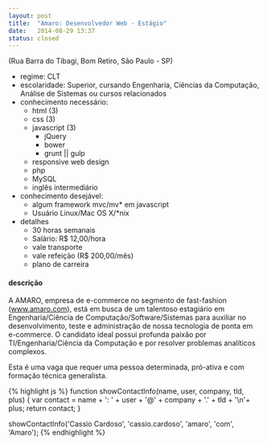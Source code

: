 ```yaml
---
layout: post
title:  "Amaro: Desenvolvedor Web - Estágio"
date:   2014-08-29 13:37
status: closed
---
```


(Rua Barra do Tibagi, Bom Retiro, São Paulo - SP)

* regime: CLT
* escolaridade: Superior, cursando Engenharia, Ciências da Computação, Análise de Sistemas ou cursos relacionados
* conhecimento necessário:
  * html (3)
  * css (3)
  * javascript (3)
    * jQuery
    * bower
    * grunt || gulp
  * responsive web design
  * php
  * MySQL
  * inglês intermediário
* conhecimento desejável:
  * algum framework mvc/mv* em javascript
  * Usuário Linux/Mac OS X/*nix
* detalhes
  * 30 horas semanais
  * Salário: R$ 12,00/hora
  * vale transporte
  * vale refeição (R$ 200,00/mês)
  * plano de carreira

#### descrição

A AMARO, empresa de e-commerce no segmento de fast-fashion (www.amaro.com), está em busca de um talentoso estagiário em Engenharia/Ciência de Computação/Software/Sistemas para auxiliar no desenvolvimento, teste e administração de nossa tecnologia de ponta em e-commerce. O candidato ideal possui profunda paixão por TI/Engenharia/Ciência da Computação e por resolver problemas analíticos complexos.

Esta é uma vaga que requer uma pessoa determinada, pró-ativa e com formação técnica generalista.


{% highlight js %}
function showContactInfo(name, user, company, tld, plus) {
  var contact = name + ': ' + user + '@' + company + '.' + tld + '\n'+ plus;
  return contact;
}

showContactInfo('Cassio Cardoso', 'cassio.cardoso', 'amaro', 'com', 'Amaro');
{% endhighlight %}
